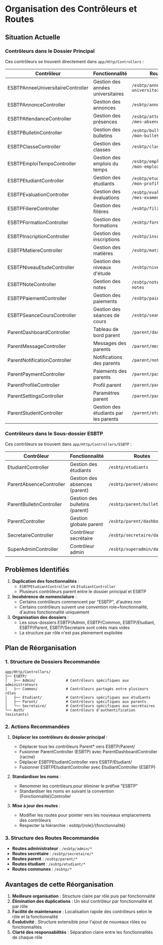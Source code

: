 # Organisation des Contrôleurs et Routes

## Situation Actuelle

### Contrôleurs dans le Dossier Principal

Ces contrôleurs se trouvent directement dans `app/Http/Controllers` :

| Contrôleur                        | Fonctionnalité                        | Routes                                      |
| --------------------------------- | ------------------------------------- | ------------------------------------------- |
| ESBTPAnneeUniversitaireController | Gestion des années universitaires     | `/esbtp/annees-universitaires`              |
| ESBTPAnnonceController            | Gestion des annonces                  | `/esbtp/annonces`                           |
| ESBTPAttendanceController         | Gestion des présences                 | `/esbtp/attendances`, `/mes-absences`       |
| ESBTPBulletinController           | Gestion des bulletins                 | `/esbtp/bulletins`, `/mon-bulletin`         |
| ESBTPClasseController             | Gestion des classes                   | `/esbtp/classes`                            |
| ESBTPEmploiTempsController        | Gestion des emplois du temps          | `/esbtp/emplois-temps`, `/mon-emploi-temps` |
| ESBTPEtudiantController           | Gestion des étudiants                 | `/esbtp/etudiants`, `/mon-profil`           |
| ESBTPEvaluationController         | Gestion des évaluations               | `/esbtp/evaluations`, `/mes-examens`        |
| ESBTPFiliereController            | Gestion des filières                  | `/esbtp/filieres`                           |
| ESBTPFormationController          | Gestion des formations                | `/esbtp/formations`                         |
| ESBTPInscriptionController        | Gestion des inscriptions              | `/esbtp/inscriptions`                       |
| ESBTPMatiereController            | Gestion des matières                  | `/esbtp/matieres`                           |
| ESBTPNiveauEtudeController        | Gestion des niveaux d'étude           | `/esbtp/niveaux-etudes`                     |
| ESBTPNoteController               | Gestion des notes                     | `/esbtp/notes`, `/mes-notes`                |
| ESBTPPaiementController           | Gestion des paiements                 | `/esbtp/paiements`                          |
| ESBTPSeanceCoursController        | Gestion des séances de cours          | `/esbtp/seances-cours`                      |
| ParentDashboardController         | Tableau de bord parent                | `/parent/dashboard`                         |
| ParentMessageController           | Messages des parents                  | `/parent/messages`                          |
| ParentNotificationController      | Notifications des parents             | `/parent/notifications`                     |
| ParentPaymentController           | Paiements des parents                 | `/parent/paiements`                         |
| ParentProfileController           | Profil parent                         | `/parent/parametres`                        |
| ParentSettingsController          | Paramètres parent                     | `/parent/parametres`                        |
| ParentStudentController           | Gestion des étudiants par les parents | `/parent/etudiant/{id}`                     |

### Contrôleurs dans le Sous-dossier ESBTP

Ces contrôleurs se trouvent dans `app/Http/Controllers/ESBTP` :

| Contrôleur               | Fonctionnalité                 | Routes                        |
| ------------------------ | ------------------------------ | ----------------------------- |
| EtudiantController       | Gestion des étudiants          | `/esbtp/etudiants`            |
| ParentAbsenceController  | Gestion des absences (parent)  | `/esbtp/parent/absences`      |
| ParentBulletinController | Gestion des bulletins (parent) | `/esbtp/parent/bulletins`     |
| ParentController         | Gestion globale parent         | `/esbtp/parent/dashboard`     |
| SecretaireController     | Contrôleur secrétaire          | `/esbtp/secretaire/dashboard` |
| SuperAdminController     | Contrôleur admin               | `/esbtp/superadmin/dashboard` |

## Problèmes Identifiés

1. **Duplication des fonctionnalités** :
    - `ESBTPEtudiantController` vs `EtudiantController`
    - Plusieurs contrôleurs parent entre le dossier principal et ESBTP
2. **Incohérence de nomenclature** :
    - Certains contrôleurs commencent par "ESBTP", d'autres non
    - Certains contrôleurs suivent une convention role+fonctionnalité, d'autres fonctionnalité uniquement
3. **Organisation des dossiers** :
    - Les sous-dossiers ESBTP/Admin, ESBTP/Common, ESBTP/Etudiant, ESBTP/Parent, ESBTP/Secretaire sont créés mais vides
    - La structure par rôle n'est pas pleinement exploitée

## Plan de Réorganisation

### 1. Structure de Dossiers Recommandée

```
app/Http/Controllers/
├── ESBTP/
│   ├── Admin/              # Contrôleurs spécifiques aux administrateurs
│   ├── Common/             # Contrôleurs partagés entre plusieurs rôles
│   ├── Etudiant/           # Contrôleurs spécifiques aux étudiants
│   ├── Parent/             # Contrôleurs spécifiques aux parents
│   └── Secretaire/         # Contrôleurs spécifiques aux secrétaires
└── Auth/                   # Contrôleurs d'authentification (existants)
```

### 2. Actions Recommandées

1. **Déplacer les contrôleurs du dossier principal** :

    - Déplacer tous les contrôleurs Parent\* vers ESBTP/Parent/
    - Fusionner ParentController (ESBTP) avec ParentDashboardController (racine)
    - Déplacer ESBTPEtudiantController vers ESBTP/Etudiant/
    - Fusionner ESBTPEtudiantController avec EtudiantController (ESBTP)

2. **Standardiser les noms** :

    - Renommer les contrôleurs pour éliminer le préfixe "ESBTP"
    - Standardiser les noms en suivant la convention {Fonctionnalité}Controller

3. **Mise à jour des routes** :
    - Modifier les routes pour pointer vers les nouveaux emplacements des contrôleurs
    - Respecter la hiérarchie : esbtp/{role}/{fonctionnalité}

### 3. Structure des Routes Recommandée

-   **Routes administrateur** : `/esbtp/admin/*`
-   **Routes secrétaire** : `/esbtp/secretaire/*`
-   **Routes parent** : `/esbtp/parent/*`
-   **Routes étudiant** : `/esbtp/etudiant/*`
-   **Routes communes** : `/esbtp/*`

## Avantages de cette Réorganisation

1. **Meilleure organisation** : Structure claire par rôle puis par fonctionnalité
2. **Élimination des duplications** : Un seul contrôleur par fonctionnalité et par rôle
3. **Facilité de maintenance** : Localisation rapide des contrôleurs selon le rôle et la fonctionnalité
4. **Évolutivité** : Structure extensible pour l'ajout de nouveaux rôles ou fonctionnalités
5. **Clarté des responsabilités** : Séparation claire entre les fonctionnalités de chaque rôle

